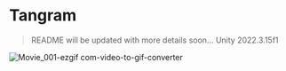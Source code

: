 # Tangram

> README will be updated with more details soon...
> Unity 2022.3.15f1

![Movie_001-ezgif com-video-to-gif-converter](https://github.com/berkanalbayrak/unity-tangram/assets/40705909/f99cde79-281a-4b66-8257-8ae7ab3aee23)
